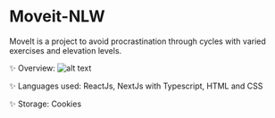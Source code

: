 # Moveit-NLW
MoveIt is a project to avoid procrastination through cycles with varied exercises and elevation levels.

✨ Overview:
 ![alt text](https://www.awesomescreenshot.com/image/6325991?key=0cdd13d87affd4d53db7d4742ab84065)

✨ Languages used:
ReactJs, NextJs with Typescript, HTML and CSS

✨ Storage: 
Cookies
